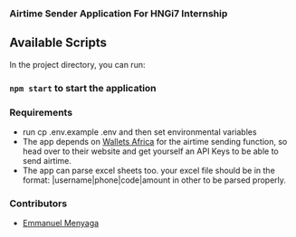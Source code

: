### Airtime Sender Application For HNGi7 Internship

## Available Scripts

In the project directory, you can run:

### `npm start` to start the application

### Requirements

- run cp .env.example .env and then set environmental variables
- The app depends on [Wallets Africa](https://wallets.africa) for the airtime sending function, so head over to their website and get yourself an API Keys to be able to send airtime.
- The app can parse excel sheets too. your excel file should be in the format: |username|phone|code|amount in other to be parsed properly.

### Contributors

- [Emmanuel Menyaga](https://github.com/mhizterkeyz)

